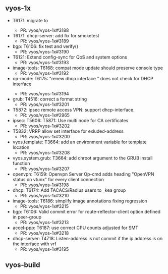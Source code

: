 ## vyos-1x
- T6171: migrate <set service dhcp-server failover> to <set service dhcp-server high-availability>
   - PR: vyos/vyos-1x#3188
- T6171: dhcp-server: add fix for smoketest
   - PR: vyos/vyos-1x#3189
- bgp: T6106: fix test and verify()
   - PR: vyos/vyos-1x#3190
- T6121: Extend config-sync for QoS and system options
   - PR: vyos/vyos-1x#3193
- image-tools: T6168: compat mode update should preserve console type
   - PR: vyos/vyos-1x#3192
- op-mode: T6175: "renew dhcp interface <name>" does not check for DHCP interface
   - PR: vyos/vyos-1x#3194
- grub: T4516: correct a format string
   - PR: vyos/vyos-1x#3201
- T5872: ipsec remote access VPN: support dhcp-interface.
   - PR: vyos/vyos-1x#2965
- ipsec: T5606: T5871: Use multi node for CA certificates
   - PR: vyos/vyos-1x#3202
- T5832: VRRP allow set interface for exluded-address
   - PR: vyos/vyos-1x#3200
- vyos.template: T3664: add an environment variable for template location
   - PR: vyos/vyos-1x#3208
- vyos.system.grub: T3664: add chroot argument to the GRUB install function
   - PR: vyos/vyos-1x#3207
- openvpn: T6159: Openvpn Server Op-cmd adds heading "OpenVPN status on vtunx" for every client connection
   - PR: vyos/vyos-1x#3198
- dhcp: T6174: Add TACACS/Radius users to _kea group
   - PR: vyos/vyos-1x#3210
- image-tools: T6186: simplify image annotations fixing regression
   - PR: vyos/vyos-1x#3215
- bgp: T6106: Valid commit error for route-reflector-client option defined in peer-group
   - PR: vyos/vyos-1x#3213
- accel-ppp: T6187: use correct CPU counts adjusted for SMT
   - PR: vyos/vyos-1x#3218
- dhcp-server: T4718: Listen-address is not commit if the ip address is on the interface with vrf
   - PR: vyos/vyos-1x#3195


## vyos-build

